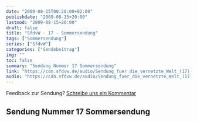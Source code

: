 ```yaml
---
date: "2009-08-15T00:20:00+02:00"
publishdate: "2009-08-15+20:00"
lastmod: "2009-08-15+20:00"
draft: false
title: "SfdvW - 17 - Sommersendung"
tags: ["Sommersendung"]
series: ["SfdvW"]
categories: ["Sendebeitrag"]
img: ""
toc: false
summary: "Sendung Nummer 17 Sommersendung"
link: "https://cdn.sfdvw.de/audio/Sendung_fuer_die_vernetzte_Welt_(17)_2009_08_15_Sommersendung.ogg"
audio: "https://cdn.sfdvw.de/audio/Sendung_fuer_die_vernetzte_Welt_(17)_2009_08_15_Sommersendung.ogg"
---
```


<div align="center" id="example"></div>
<script src="https://cdn.podlove.org/web-player/embed.js"></script>

Feedback zur Sendung?
[Schreibe uns ein Kommentar](mailto:SfdvW@radiocorax.de)

## Sendung Nummer 17 Sommersendung

<script>
  podlovePlayer('#example', '/blog/sfdvw17.json');
</script>

